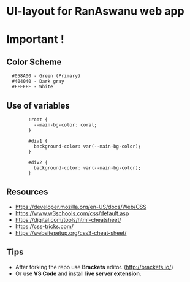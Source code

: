 # UI-layout for RanAswanu web app

# Important !
## Color Scheme
```#6D6D6D - Light gray
  #058A00 - Green (Primary)
  #404040 - Dark gray
  #FFFFFF - White
```
## Use of variables
``` examples:
        :root {
          --main-bg-color: coral;
        }

        #div1 {
          background-color: var(--main-bg-color);
        }

        #div2 {
          background-color: var(--main-bg-color);
        }
```

## Resources
* https://developer.mozilla.org/en-US/docs/Web/CSS
* https://www.w3schools.com/css/default.asp
* https://digital.com/tools/html-cheatsheet/
* https://css-tricks.com/
* https://websitesetup.org/css3-cheat-sheet/

## Tips 
* After forking the repo use **Brackets** editor. (http://brackets.io/)
* Or use **VS Code** and install **live server extension**.
